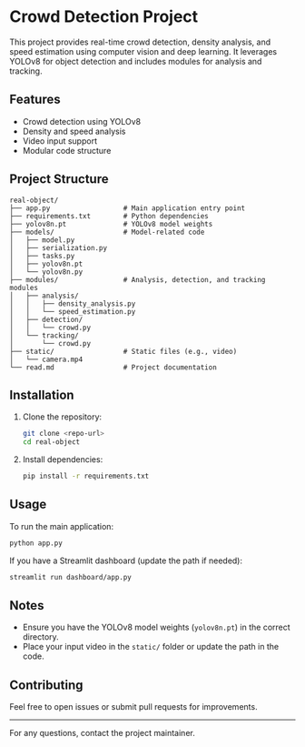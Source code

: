 # Crowd Detection Project

This project provides real-time crowd detection, density analysis, and speed estimation using computer vision and deep learning. It leverages YOLOv8 for object detection and includes modules for analysis and tracking.

## Features
- Crowd detection using YOLOv8
- Density and speed analysis
- Video input support
- Modular code structure

## Project Structure
```
real-object/
├── app.py                  # Main application entry point
├── requirements.txt        # Python dependencies
├── yolov8n.pt              # YOLOv8 model weights
├── models/                 # Model-related code
│   ├── model.py
│   ├── serialization.py
│   ├── tasks.py
│   ├── yolov8n.pt
│   └── yolov8n.py
├── modules/                # Analysis, detection, and tracking modules
│   ├── analysis/
│   │   ├── density_analysis.py
│   │   └── speed_estimation.py
│   ├── detection/
│   │   └── crowd.py
│   └── tracking/
│       └── crowd.py
├── static/                 # Static files (e.g., video)
│   └── camera.mp4
└── read.md                 # Project documentation
```

## Installation
1. Clone the repository:
   ```sh
   git clone <repo-url>
   cd real-object
   ```
2. Install dependencies:
   ```sh
   pip install -r requirements.txt
   ```

## Usage
To run the main application:
```sh
python app.py
```

If you have a Streamlit dashboard (update the path if needed):
```sh
streamlit run dashboard/app.py
```

## Notes
- Ensure you have the YOLOv8 model weights (`yolov8n.pt`) in the correct directory.
- Place your input video in the `static/` folder or update the path in the code.

## Contributing
Feel free to open issues or submit pull requests for improvements.

---
For any questions, contact the project maintainer.
